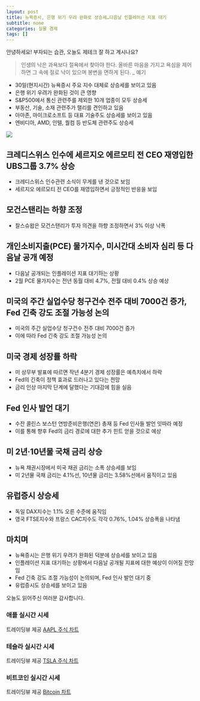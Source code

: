 ```yaml
---
layout: post
title: 뉴욕증시, 은행 위기 우려 완화로 상승세…다음날 인플레이션 지표 대기
subtitle: none
categories: 실물 경제
tags: []
---
```


안녕하세요! 부자되는 습관, 오늘도 제테크 잘 하고 계시나요?

> 인생의 낙은 과욕보다 절욕에서 찾아야 한다. 올바른 마음을 가지고 욕심을 제어하면 그 속에 절로 낙이 있으며 봉변을 면하게 된다. _ 예기



- 30일(현지시간) 뉴욕증시 주요 지수 대체로 상승세를 보이고 있음
- 은행 위기 우려가 완화된 것이 큰 영향
- S&P500에서 통신 관련주를 제외한 10개 업종이 모두 상승세
- 부동산, 기술, 소재 관련주가 랠리를 견인하고 있음
- 아마존, 마이크로소프트 등 대표 기술주도 상승세를 보이고 있음
- 엔비디아, AMD, 인텔, 퀄컴 등 반도체 관련주도 상승세



![](https://source.unsplash.com/800x450/?luxury)

##  크레디스위스 인수에 세르지오 에르모티 전 CEO 재영입한 UBS그룹 3.7% 상승
- 크레디스위스 인수관련 소식이 무게를 낸 것으로 보임
- 세르지오 에르모티 전 CEO를 재영입하면서 긍정적인 반응을 보임

## 모건스탠리는 하향 조정
- 찰스슈왑은 모건스탠리가 투자 의견을 하향 조정하면서 3% 이상 낙폭

## 개인소비지출(PCE) 물가지수, 미시간대 소비자 심리 등 다음날 공개 예정
- 다음날 공개되는 인플레이션 지표 대기하는 상황
- 2월 PCE 물가지수는 전년 동월 대비 4.7%, 전월 대비 0.4% 상승 예상

## 미국의 주간 실업수당 청구건수 전주 대비 7000건 증가, Fed 긴축 강도 조절 가능성 논의
- 미국의 주간 실업수당 청구건수 전주 대비 7000건 증가
- 이에 따라 Fed 긴축 강도 조절 가능성 논의

## 미국 경제 성장률 하락
- 미 상무부 발표에 따르면 작년 4분기 경제 성장률은 예측치에서 하락
- Fed의 긴축이 정책 효과로 드러나고 있다는 전망
- 금리 인상 마지막 단계에 달했다는 기대감에 힘을 실음

## Fed 인사 발언 대기
- 수잔 콜린스 보스턴 연방준비은행(연은) 총재 등 Fed 인사들 발언 잇따라 예정
- 이를 통해 향후 Fed의 금리 경로에 대한 추가 힌트 얻을 것으로 예상

## 미 2년·10년물 국채 금리 상승
- 뉴욕 채권시장에서 미국 채권 금리는 소폭 상승세를 보임
- 미 2년물 국채 금리는 4.1%선, 10년물 금리는 3.58%선에서 움직이고 있음

## 유럽증시 상승세
- 독일 DAX지수는 1.1% 오른 수준에 움직임
- 영국 FTSE지수와 프랑스 CAC지수도 각각 0.76%, 1.04% 상승폭을 나타냄

## 마치며
- 뉴욕증시는 은행 위기 우려가 완화된 덕분에 상승세를 보이고 있음
- 인플레이션 지표 대기하는 상황에서 다음날 공개될 지표에 대한 예상이 이어질 전망임
- Fed 긴축 강도 조절 가능성이 논의되며, Fed 인사 발언 대기 중
- 유럽증시도 상승세를 보이고 있음

오늘도 읽어주신 여러분 감사합니다.

### 애플 실시간 시세


<!-- TradingView Widget BEGIN -->
<div class="tradingview-widget-container">
  <div id="tradingview_6a264"></div>
  <div class="tradingview-widget-copyright">트레이딩뷰 제공 <a href="https://kr.tradingview.com/symbols/NASDAQ-AAPL/" rel="noopener" target="_blank"><span class="blue-text">AAPL 주식 차트</span></a></div>
  <script type="text/javascript" src="https://s3.tradingview.com/tv.js"></script>
  <script type="text/javascript">
  new TradingView.widget(
  {
  "autosize": true,
  "symbol": "NASDAQ:AAPL",
  "interval": "D",
  "timezone": "Asia/Seoul",
  "theme": "light",
  "style": "1",
  "locale": "kr",
  "toolbar_bg": "#f1f3f6",
  "enable_publishing": false,
  "hide_top_toolbar": true,
  "hide_legend": true,
  "save_image": false,
  "container_id": "tradingview_6a264"
}
  );
  </script>
</div>
<!-- TradingView Widget END -->


### 테슬라 실시간 시세


<!-- TradingView Widget BEGIN -->
<div class="tradingview-widget-container">
  <div id="tradingview_39d77"></div>
  <div class="tradingview-widget-copyright">트레이딩뷰 제공 <a href="https://kr.tradingview.com/symbols/NASDAQ-TSLA/" rel="noopener" target="_blank"><span class="blue-text">TSLA 주식 차트</span></a></div>
  <script type="text/javascript" src="https://s3.tradingview.com/tv.js"></script>
  <script type="text/javascript">
  new TradingView.widget(
  {
  "autosize": true,
  "symbol": "NASDAQ:TSLA",
  "interval": "D",
  "timezone": "Asia/Seoul",
  "theme": "light",
  "style": "1",
  "locale": "kr",
  "toolbar_bg": "#f1f3f6",
  "enable_publishing": false,
  "hide_top_toolbar": true,
  "hide_legend": true,
  "save_image": false,
  "container_id": "tradingview_39d77"
}
  );
  </script>
</div>
<!-- TradingView Widget END -->


### 비트코인 실시간 시세


<!-- TradingView Widget BEGIN -->
<div class="tradingview-widget-container">
  <div id="tradingview_3f91e"></div>
  <div class="tradingview-widget-copyright">트레이딩뷰 제공 <a href="https://kr.tradingview.com/symbols/BTCUSD/?exchange=BITSTAMP" rel="noopener" target="_blank"><span class="blue-text">Bitcoin 차트</span></a></div>
  <script type="text/javascript" src="https://s3.tradingview.com/tv.js"></script>
  <script type="text/javascript">
  new TradingView.widget(
  {
  "autosize": true,
  "symbol": "BITSTAMP:BTCUSD",
  "interval": "D",
  "timezone": "Asia/Seoul",
  "theme": "light",
  "style": "1",
  "locale": "kr",
  "toolbar_bg": "#f1f3f6",
  "enable_publishing": false,
  "hide_top_toolbar": true,
  "hide_legend": true,
  "save_image": false,
  "container_id": "tradingview_3f91e"
}
  );
  </script>
</div>
<!-- TradingView Widget END -->

